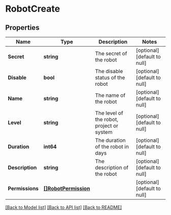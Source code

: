# RobotCreate

## Properties
Name | Type | Description | Notes
------------ | ------------- | ------------- | -------------
**Secret** | **string** | The secret of the robot | [optional] [default to null]
**Disable** | **bool** | The disable status of the robot | [optional] [default to null]
**Name** | **string** | The name of the robot | [optional] [default to null]
**Level** | **string** | The level of the robot, project or system | [optional] [default to null]
**Duration** | **int64** | The duration of the robot in days | [optional] [default to null]
**Description** | **string** | The description of the robot | [optional] [default to null]
**Permissions** | [**[]RobotPermission**](RobotPermission.md) |  | [optional] [default to null]

[[Back to Model list]](../README.md#documentation-for-models) [[Back to API list]](../README.md#documentation-for-api-endpoints) [[Back to README]](../README.md)


